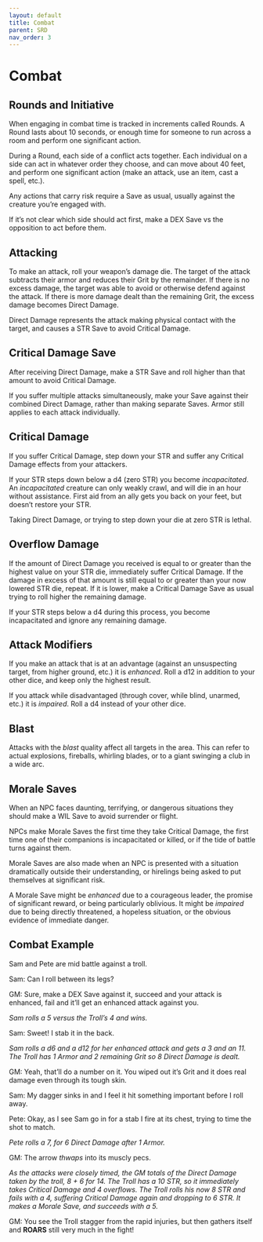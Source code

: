 ```yaml
---
layout: default
title: Combat
parent: SRD
nav_order: 3
---
```


# Combat

## Rounds and Initiative

When engaging in combat time is tracked in increments called Rounds. A Round lasts about 10 seconds, or enough time for someone to run across a room and perform one significant action.

During a Round, each side of a conflict acts together. Each individual on a side can act in whatever order they choose, and can move about 40 feet, and perform one significant action (make an attack, use an item, cast a spell, etc.). 

Any actions that carry risk require a Save as usual, usually against the creature you’re engaged with.

If it’s not clear which side should act first, make a DEX Save vs the opposition to act before them.

## Attacking

To make an attack, roll your weapon’s damage die. The target of the attack subtracts their armor and reduces their Grit by the remainder. If there is no excess damage, the target was able to avoid or otherwise defend against the attack. If there is more damage dealt than the remaining Grit, the excess damage becomes Direct Damage.

Direct Damage represents the attack making physical contact with the target, and causes a STR Save to avoid Critical Damage.

## Critical Damage Save

After receiving Direct Damage, make a STR Save and roll higher than that amount to avoid Critical Damage.

If you suffer multiple attacks simultaneously, make your Save against their combined Direct Damage, rather than making separate Saves. Armor still applies to each attack individually.

## Critical Damage

If you suffer Critical Damage, step down your STR and suffer any Critical Damage effects from your attackers.

If your STR steps down below a d4 (zero STR) you become *incapacitated*. An *incapacitated* creature can only weakly crawl, and will die in an hour without assistance. First aid from an ally gets you back on your feet, but doesn’t restore your STR.

Taking Direct Damage, or trying to step down your die at zero STR is lethal.

## Overflow Damage

If the amount of Direct Damage you received is equal to or greater than the highest value on your STR die, immediately suffer Critical Damage. If the damage in excess of that amount is still equal to or greater than your now lowered STR die, repeat. If it is lower, make a Critical Damage Save as usual trying to roll higher the remaining damage. 

If your STR steps below a d4 during this process, you become incapacitated and ignore any remaining damage.

## Attack Modifiers

If you make an attack that is at an advantage (against an unsuspecting target, from higher ground, etc.) it is *enhanced*. Roll a d12 in addition to your other dice, and keep only the highest result.

If you attack while disadvantaged (through cover, while blind, unarmed, etc.) it is *impaired*. Roll a d4 instead of your other dice.

## Blast

Attacks with the *blast* quality affect all targets in the area. This can refer to actual explosions, fireballs, whirling blades, or to a giant swinging a club in a wide arc.

## Morale Saves

When an NPC faces daunting, terrifying, or dangerous situations they should make a WIL Save to avoid surrender or flight.

NPCs make Morale Saves the first time they take Critical Damage, the first time one of their companions is incapacitated or killed, or if the tide of battle turns against them.

Morale Saves are also made when an NPC is presented with a situation dramatically outside their understanding, or hirelings being asked to put themselves at significant risk.

A Morale Save might be *enhanced* due to a courageous leader, the promise of significant reward, or being particularly oblivious. It might be *impaired* due to being directly threatened, a hopeless situation, or the obvious evidence of immediate danger.

## Combat Example

Sam and Pete are mid battle against a troll.

Sam: Can I roll between its legs?

GM: Sure, make a DEX Save against it, succeed and your attack is enhanced, fail and it’ll get an enhanced attack against you.

*Sam rolls a 5 versus the Troll’s 4 and wins.*

Sam: Sweet! I stab it in the back.

*Sam rolls a d6 and a d12 for her enhanced attack and gets a 3 and an 11. The Troll has 1 Armor and 2 remaining Grit so 8 Direct Damage is dealt.*

GM: Yeah, that’ll do a number on it. You wiped out it’s Grit and it does real damage even through its tough skin.

Sam: My dagger sinks in and I feel it hit something important before I roll away.

Pete: Okay, as I see Sam go in for a stab I fire at its chest, trying to time the shot to match.

*Pete rolls a 7, for 6 Direct Damage after 1 Armor.*

GM: The arrow *thwaps* into its muscly pecs.

*As the attacks were closely timed, the GM totals of the Direct Damage taken by the troll, 8 + 6 for 14. The Troll has a 10 STR, so it immediately takes Critical Damage and 4 overflows. The Troll rolls his now 8 STR and fails with a 4, suffering Critical Damage again and dropping to 6 STR. It makes a Morale Save, and succeeds with a 5.*

GM: You see the Troll stagger from the rapid injuries, but then gathers itself and **ROARS** still very much in the fight!